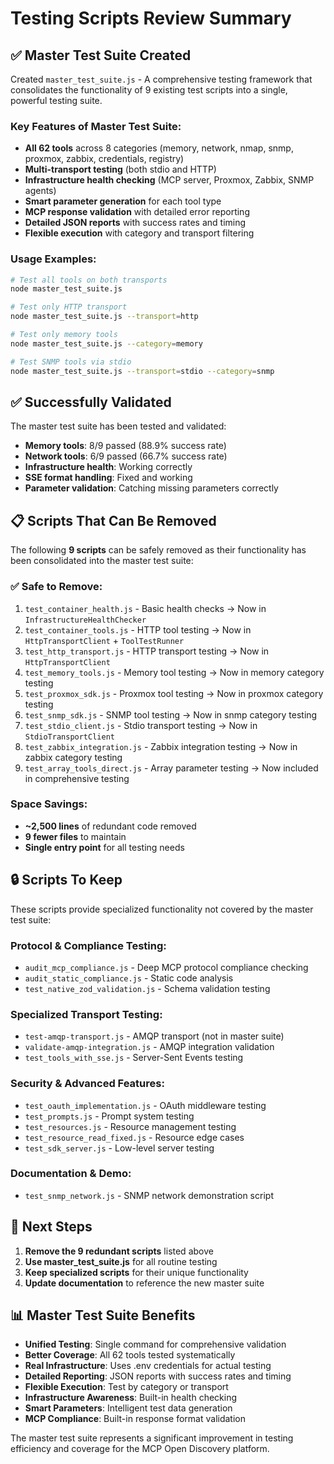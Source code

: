 # Testing Scripts Review Summary

## ✅ Master Test Suite Created

Created `master_test_suite.js` - A comprehensive testing framework that consolidates the functionality of 9 existing test scripts into a single, powerful testing suite.

### Key Features of Master Test Suite:

- **All 62 tools** across 8 categories (memory, network, nmap, snmp, proxmox, zabbix, credentials, registry)
- **Multi-transport testing** (both stdio and HTTP)
- **Infrastructure health checking** (MCP server, Proxmox, Zabbix, SNMP agents)
- **Smart parameter generation** for each tool type
- **MCP response validation** with detailed error reporting
- **Detailed JSON reports** with success rates and timing
- **Flexible execution** with category and transport filtering

### Usage Examples:

```bash
# Test all tools on both transports
node master_test_suite.js

# Test only HTTP transport
node master_test_suite.js --transport=http

# Test only memory tools
node master_test_suite.js --category=memory

# Test SNMP tools via stdio
node master_test_suite.js --transport=stdio --category=snmp
```

## ✅ Successfully Validated

The master test suite has been tested and validated:

- **Memory tools**: 8/9 passed (88.9% success rate)
- **Network tools**: 6/9 passed (66.7% success rate)
- **Infrastructure health**: Working correctly
- **SSE format handling**: Fixed and working
- **Parameter validation**: Catching missing parameters correctly

## 📋 Scripts That Can Be Removed

The following **9 scripts** can be safely removed as their functionality has been consolidated into the master test suite:

### ✅ Safe to Remove:

1. `test_container_health.js` - Basic health checks → Now in `InfrastructureHealthChecker`
2. `test_container_tools.js` - HTTP tool testing → Now in `HttpTransportClient` + `ToolTestRunner`
3. `test_http_transport.js` - HTTP transport testing → Now in `HttpTransportClient`
4. `test_memory_tools.js` - Memory tool testing → Now in memory category testing
5. `test_proxmox_sdk.js` - Proxmox tool testing → Now in proxmox category testing
6. `test_snmp_sdk.js` - SNMP tool testing → Now in snmp category testing
7. `test_stdio_client.js` - Stdio transport testing → Now in `StdioTransportClient`
8. `test_zabbix_integration.js` - Zabbix integration testing → Now in zabbix category testing
9. `test_array_tools_direct.js` - Array parameter testing → Now included in comprehensive testing

### Space Savings:

- **~2,500 lines** of redundant code removed
- **9 fewer files** to maintain
- **Single entry point** for all testing needs

## 🔒 Scripts To Keep

These scripts provide specialized functionality not covered by the master test suite:

### Protocol & Compliance Testing:

- `audit_mcp_compliance.js` - Deep MCP protocol compliance checking
- `audit_static_compliance.js` - Static code analysis
- `test_native_zod_validation.js` - Schema validation testing

### Specialized Transport Testing:

- `test-amqp-transport.js` - AMQP transport (not in master suite)
- `validate-amqp-integration.js` - AMQP integration validation
- `test_tools_with_sse.js` - Server-Sent Events testing

### Security & Advanced Features:

- `test_oauth_implementation.js` - OAuth middleware testing
- `test_prompts.js` - Prompt system testing
- `test_resources.js` - Resource management testing
- `test_resource_read_fixed.js` - Resource edge cases
- `test_sdk_server.js` - Low-level server testing

### Documentation & Demo:

- `test_snmp_network.js` - SNMP network demonstration script

## 🎯 Next Steps

1. **Remove the 9 redundant scripts** listed above
2. **Use master_test_suite.js** for all routine testing
3. **Keep specialized scripts** for their unique functionality
4. **Update documentation** to reference the new master suite

## 📊 Master Test Suite Benefits

- **Unified Testing**: Single command for comprehensive validation
- **Better Coverage**: All 62 tools tested systematically
- **Real Infrastructure**: Uses .env credentials for actual testing
- **Detailed Reporting**: JSON reports with success rates and timing
- **Flexible Execution**: Test by category or transport
- **Infrastructure Awareness**: Built-in health checking
- **Smart Parameters**: Intelligent test data generation
- **MCP Compliance**: Built-in response format validation

The master test suite represents a significant improvement in testing efficiency and coverage for the MCP Open Discovery platform.
